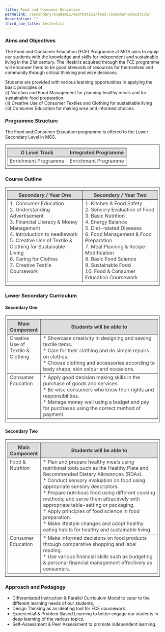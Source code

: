 ```yaml
---
title: Food and Consumer Education
permalink: /secondary/academic/aesthetics/food-consumer-education/
description: ""
third_nav_title: Aesthetics
---
```

<style type="text/css">
.tg {
	border-color: black;
	border-style: solid;
	border-width: 1px;
	color: #3D3D3D;
	padding: 10px 5px;
	width: 100%;
}
.tg td {
	overflow: hidden;
	word-break: normal;
}
.tg th {
	background-color: #DDD;
	border-color: black;
	border-style: solid;
	border-width: 1px;
	color: #3D3D3D;
	font-weight: bold;
}
.tg .tr-norm-center {
	border-color: black;
	border-style: solid;
	border-width: 1px;
	text-align: center;
	vertical-align: top;
}
.tg .tr-norm {
	border-color: black;
	border-style: solid;
	border-width: 1px;
	text-align: left;
	vertical-align: top;
}
.tg .tr-header {
	border-color: black;
	border-style: solid;
	border-width: 1px;
	color: #3D3D3D;
	font-weight: bold;
	text-align: center;
	vertical-align: middle;
}
</style>

### Aims and Objectives

The Food and Consumer Education (FCE) Programme at MGS aims to equip our students with the knowledge and skills for independent and sustainable living in the 21st century. The lifeskills acquired through the FCE programme will empower them to be good stewards of resources for themselves and community through critical thinking and wise decisions.  
  
Students are provided with various learning opportunities in applying the basic principles of  
(i) Nutrition and Food Management for planning healthy meals and for sustainable food preparation  
(ii) Creative Use of Consumer Textiles and Clothing for sustainable living  
(iii) Consumer Education for making wise and informed choices.  
  
  

### Programme Structure

The Food and Consumer Education programme is offered to the Lower Secondary Level in MGS.

<table class="tg">
  <thead>
    <tr>
      <th width="50%" class="tr-header">O Level Track</th>
      <th width="50%" class="tr-header">Integrated Programme</th>
    </tr>
  </thead>
  <tbody>
    <tr>
      <td width="50%" class="tr-norm-center">Enrichment Programme</td>
      <td width="50%" class="tr-norm-center">Enrichment Programme</td>
    </tr>
  </tbody>
</table>


### Course Outline

<table class="tg">
  <thead>
    <tr>
      <th width="50%" class="tr-header">Secondary / Year One</th>
      <th width="50%" class="tr-header">Secondary / Year Two</th>
    </tr>
  </thead>
  <tbody>
    <tr>
      <td width="50%" class="tr-norm">
				1.  Consumer Education<br>
				2.  Understanding Advertisement<br>
				3.  Financial Literacy & Money Management<br>
				4.  Introduction to needlework<br>
				5.  Creative Use of Textile & Clothing for Sustainable Living<br>
				6.  Caring for Clothes<br>
				7.  Creative Textile Coursework<br>
			</td>
      <td width="50%" class="tr-norm">
				1.  Kitchen & Food Safety<br>
				2.  Sensory Evaluation of Food<br>
				3.  Basic Nutrition<br>
				4.  Energy Balance<br>
				5.  Diet-related Diseases<br>
				6.  Food Management & Food Preparation<br>
				7.  Meal Planning & Recipe Modification<br>
				8.  Basic Food Science<br>
				9.  Sustainable Food<br>
				10.  Food & Consumer Education Coursework<br>
			</td>
    </tr>
  </tbody>
</table>

### Lower Secondary Curriculum

#### Secondary One

<table class="tg">
  <thead>
    <tr>
      <th width="20%" class="tr-header">Main Component</th>
      <th width="80%" class="tr-header">Students will be able to</th>
    </tr>
    <tr>
      <td class="tr-norm">Creative Use of Textile &amp; Clothing</td>
      <td class="tr-norm">
				* Showcase creativity in designing and sewing textile items.<br>				
				* Care for their clothing and do simple repairs on clothes.<br>				
				* Choose clothing and accessories according to body shape, skin colour and occasions.<br>				
			</td>
    </tr>
  </thead>
  <tbody>
    <tr>
      <td class="tr-norm">Consumer Education</td>
      <td class="tr-norm">
				* Apply good decision making skills in the purchase of goods and services.<br>
				* Be wise consumers who know their rights and responsibilities.<br>
				* Manage money well using a budget and pay for purchases using the correct method of payment
			</td>
		</tr>
  </tbody>
</table>

#### Secondary Two

<table class="tg">
  <thead>
    <tr>
      <th width="20%" class="tr-header">Main Component</th>
      <th width="80%" class="tr-header">Students will be able to</th>
    </tr>
    <tr>
      <td class="tr-norm">Food &amp; Nutrition</td>
      <td class="tr-norm">
				*   Plan and prepare healthy meals using nutritional tools such as the Healthy Plate and Recommended Dietary Allowances (RDAs). <br>
				*   Conduct sensory evaluation on food using appropriate sensory descriptors.<br>
				*   Prepare nutritious food using different cooking methods; and serve them attractively with appropriate table-setting or packaging.<br>
*   Apply principles of food science in food preparation.<br>
*   Make lifestyle changes and adopt healthy eating habits for healthy and sustainable living.</td>
    </tr>
  </thead>
  <tbody>
    <tr>
      <td class="tr-norm">Consumer Education</td>
      <td class="tr-norm">* Make informed decisions on food products through comparative shopping and label reading. <br>
* Use various financial skills such as budgeting & personal financial management effectively as consumers.</td>
    </tr>
  </tbody>
</table>

### Approach and Pedagogy

*   Differentiated Instruction & Parallel Curriculum Model to cater to the different learning needs of our students.
*   Design Thinking as an ideating tool for FCE coursework.
*   Experiential & Problem-Based Learning to better engage our students in deep learning of the various topics.
*   Self-Assessment & Peer Assessment to promote independent learning.
